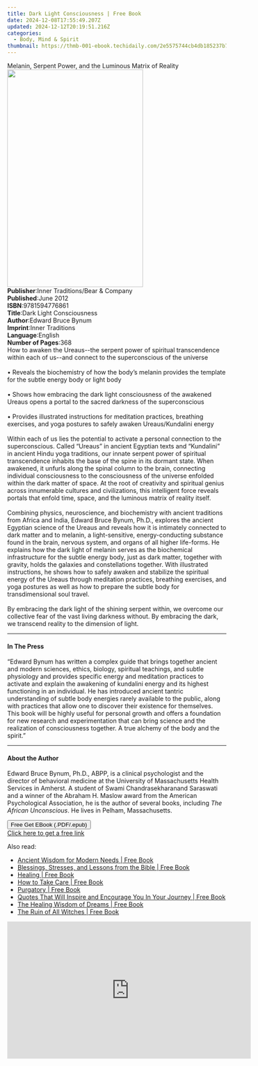 ```yaml
---
title: Dark Light Consciousness | Free Book
date: 2024-12-08T17:55:49.207Z
updated: 2024-12-12T20:19:51.216Z
categories:
  - Body, Mind & Spirit
thumbnail: https://thmb-001-ebook.techidaily.com/2e5575744cb4db185237b7be94833b726c94b41d5afeb486b901532114bf3439.jpg
---
```

<main id="book-container">
  <div class="flex flex-col">
    <div class="book-brief flex-1 py-6 px-4 sm:p-6 md:py-10 md:px-8">
      <!-- brief-->
      <div class="book-brief-main">
        Melanin, Serpent Power, and the Luminous Matrix of Reality
      </div>
    </div>
    <div
      class="book-meta-info flex-1 grid gap-4 col-start-1 col-end-3 row-start-1 sm:mb-6 sm:grid-cols-4 lg:gap-6 lg:col-start-2 lg:row-end-6 lg:row-span-6 lg:mb-0"
    >
      <div
        class="book-meta-info-left place-content-center mt-4 p-4 text-sm leading-6 col-start-2 col-span-2 dark:text-slate-400"
      >
        <img
          class="w-full h-500 object-cover rounded-lg sm:h-255 sm:col-span-2 lg:col-span-full"
          src="https://img-001-ebook.techidaily.com/02f0f0d14d5fed0db4651b736395f067b023fb22a704c49dd13fb6c84a4496af.jpg"
          alt=""
          width="312"
          height="500"
        />
      </div>
      <div
        class="book-meta-info-right mt-2 col-start-1 row-start-2 col-span-3 self-center"
      >
        <!-- meta data  -->
        <div class="flex flex-col px-4 md:px-8">
          <div class="flex-1">
            <strong>Publisher</strong>:<span class="px-2"
              >Inner Traditions/Bear &amp; Company</span
            >
          </div>
          <div class="flex-1">
            <strong>Published</strong>:<span class="px-2">June 2012</span>
          </div>
          <div class="flex-1">
            <strong>ISBN</strong>:<span class="px-2">9781594776861</span>
          </div>
          <div class="flex-1">
            <strong>Title</strong>:<span class="px-2"
              >Dark Light Consciousness</span
            >
          </div>
          <div class="flex-1">
            <strong>Author</strong>:<span class="px-2">Edward Bruce Bynum</span>
          </div>
          <div class="flex-1">
            <strong>Imprint</strong>:<span class="px-2">Inner Traditions</span>
          </div>
          <div class="flex-1">
            <strong>Language</strong>:<span class="px-2">English</span>
          </div>
          <div class="flex-1">
            <strong>Number of Pages</strong>:<span class="px-2">368</span>
          </div>
        </div>
      </div>
    </div>
    <div class="book-description flex-1 py-6 px-4 sm:p-6 md:py-10 md:px-8">
      <div class="book-description-main">
        <div accordion-content="" id="description">
          How to awaken the Ureaus--the serpent power of spiritual transcendence
          within each of us--and connect to the superconscious of the universe
          <br />
          <br />• Reveals the biochemistry of how the body’s melanin provides
          the template for the subtle energy body or light body <br />
          <br />• Shows how embracing the dark light consciousness of the
          awakened Ureaus opens a portal to the sacred darkness of the
          superconscious <br />
          <br />• Provides illustrated instructions for meditation practices,
          breathing exercises, and yoga postures to safely awaken
          Ureaus/Kundalini energy <br />
          <br />Within each of us lies the potential to activate a personal
          connection to the superconscious. Called “Ureaus” in ancient Egyptian
          texts and “Kundalini” in ancient Hindu yoga traditions, our innate
          serpent power of spiritual transcendence inhabits the base of the
          spine in its dormant state. When awakened, it unfurls along the spinal
          column to the brain, connecting individual consciousness to the
          consciousness of the universe enfolded within the dark matter of
          space. At the root of creativity and spiritual genius across
          innumerable cultures and civilizations, this intelligent force reveals
          portals that enfold time, space, and the luminous matrix of reality
          itself. <br />
          <br />Combining physics, neuroscience, and biochemistry with ancient
          traditions from Africa and India, Edward Bruce Bynum, Ph.D., explores
          the ancient Egyptian science of the Ureaus and reveals how it is
          intimately connected to dark matter and to melanin, a light-sensitive,
          energy-conducting substance found in the brain, nervous system, and
          organs of all higher life-forms. He explains how the dark light of
          melanin serves as the biochemical infrastructure for the subtle energy
          body, just as dark matter, together with gravity, holds the galaxies
          and constellations together. With illustrated instructions, he shows
          how to safely awaken and stabilize the spiritual energy of the Ureaus
          through meditation practices, breathing exercises, and yoga postures
          as well as how to prepare the subtle body for transdimensional soul
          travel. <br />
          <br />By embracing the dark light of the shining serpent within, we
          overcome our collective fear of the vast living darkness without. By
          embracing the dark, we transcend reality to the dimension of light.
        </div>
        <div class="accordion-fader"></div>
      </div>
    </div>
    <div class="book-excerpts flex-1 py-6 px-4 sm:p-6 md:py-10 md:px-8">
      <!-- excerpts-->
      <div class="book-excerpts-main">
        <hr />
        <h4 class="placeholder placeholder-heading">
          <span>In The Press</span>
        </h4>
        <p>
          “Edward Bynum has written a complex guide that brings together ancient
          and modern sciences, ethics, biology, spiritual teachings, and subtle
          physiology and provides specific energy and meditation practices to
          activate and explain the awakening of kundalini energy and its highest
          functioning in an individual. He has introduced ancient tantric
          understanding of subtle body energies rarely available to the public,
          along with practices that allow one to discover their existence for
          themselves. This book will be highly useful for personal growth and
          offers a foundation for new research and experimentation that can
          bring science and the realization of consciousness together. A true
          alchemy of the body and the spirit.”
        </p>
      </div>
    </div>
    <div class="book-about-author flex-1 py-6 px-4 sm:p-6 md:py-10 md:px-8">
      <!-- about author-->
      <div class="book-main-author-main">
        <hr />
        <h4 class="placeholder placeholder-heading">
          <span>About the Author</span>
        </h4>
        <p>
          Edward Bruce Bynum, Ph.D., ABPP, is a clinical psychologist and the
          director of behavioral medicine at the University of Massachusetts
          Health Services in Amherst. A student of Swami Chandrasekharanand
          Saraswati and a winner of the Abraham H. Maslow award from the
          American Psychological Association, he is the author of several books,
          including <i>The African Unconscious</i>. He lives in Pelham,
          Massachusetts.
        </p>
      </div>
    </div>
    <div class="book-free-get flex-1 py-6 px-4 sm:p-6 md:py-10 md:px-8">
      <button
        id="btn-free-get"
        class="bg-blue-500 hover:bg-blue-700 text-white font-bold py-2 px-4 rounded"
      >
        Free Get EBook (.PDF/.epub)
      </button>
      <div id="countdown-display" class="px-2 text-lg mt-2"></div>
      <a
        id="free-link"
        class="hidden bg-blue-500 hover:bg-blue-700 text-white font-bold py-2 px-4 rounded"
        href="https://www.ebooks.com/en-us/book/95782245/dark-light-consciousness/edward-bruce-bynum/"
        target="_blank"
        >Click here to get a free link</a
      >
    </div>
    <script>
      let countdownTime = 0;
      let countdownInterval = null;
      document
        .getElementById('btn-free-get')
        .addEventListener('click', startCountdown);
      function startCountdown() {
        countdownTime = new Date().getTime() + 60000 * 3;
        countdownInterval = setInterval(updateCountdown, 1000);
        document.getElementById('btn-free-get').disabled = true;
        document
          .getElementById('btn-free-get')
          .classList.add('bg-gray-500', 'cursor-not-allowed');
      }
      function updateCountdown() {
        let currentTime = new Date().getTime();
        let timeLeft = countdownTime - currentTime;
        let secondsLeft = Math.floor(timeLeft / 1000);
        document.getElementById('countdown-display').innerHTML =
          `Remaining time: ${secondsLeft} seconds.`;
        if (secondsLeft <= 0) {
          clearInterval(countdownInterval);
          document.getElementById('btn-free-get').classList.add('hidden');
          document.getElementById('free-link').classList.remove('hidden');
          document.getElementById('countdown-display').innerHTML = '';
        }
      }
    </script>
  </div>
</main>

<ins class="adsbygoogle"
      style="display:block"
      data-ad-client="ca-pub-7571918770474297"
      data-ad-slot="8358498916"
      data-ad-format="auto"
      data-full-width-responsive="true"></ins>
    

<span class="atpl-alsoreadstyle">Also read:</span>
<div><ul>
<li><a href="https://novels-ebooks.techidaily.com/210464462-9781646287840-ancient-wisdom-for-modern-needs/"><u>Ancient Wisdom for Modern Needs | Free Book</u></a></li>
<li><a href="https://novels-ebooks.techidaily.com/210464677-9781639611171-blessings-stresses-and-lessons-from-the-bible/"><u>Blessings, Stresses, and Lessons from the Bible | Free Book</u></a></li>
<li><a href="https://novels-ebooks.techidaily.com/210464657-9781098084202-healing/"><u>Healing | Free Book</u></a></li>
<li><a href="https://novels-ebooks.techidaily.com/210465687-9780593541081-how-to-take-care/"><u>How to Take Care | Free Book</u></a></li>
<li><a href="https://novels-ebooks.techidaily.com/210463602-9781638447689-purgatory/"><u>Purgatory | Free Book</u></a></li>
<li><a href="https://novels-ebooks.techidaily.com/210465101-9781639036257-quotes-that-will-inspire-and-encourage-you-in-your-journey/"><u>Quotes That Will Inspire and Encourage You In Your Journey | Free Book</u></a></li>
<li><a href="https://novels-ebooks.techidaily.com/210465717-9781401969141-the-healing-wisdom-of-dreams/"><u>The Healing Wisdom of Dreams | Free Book</u></a></li>
<li><a href="https://novels-ebooks.techidaily.com/210465730-9780593316580-the-ruin-of-all-witches/"><u>The Ruin of All Witches | Free Book</u></a></li>
</ul></div>

<!-- affiliate ads begin -->
<iframe width="560" height="315" src="https://www.youtube.com/embed/LI9nKlbhnw8?si=uUXFVbuEqXtFHHv0" title="YouTube video player" frameborder="0" allow="accelerometer; autoplay; clipboard-write; encrypted-media; gyroscope; picture-in-picture; web-share" referrerpolicy="strict-origin-when-cross-origin" allowfullscreen></iframe>
<!-- affiliate ads end -->

